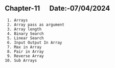 ## Chapter-11 &nbsp;&nbsp;&nbsp;&nbsp; Date:-07/04/2024
```
 1. Arrays
 2. Array pass as argument
 3. Array length
 4. Binary Search
 5. Linear Search
 6. Input Output In Array
 7. Max in Array
 8. Pair in Array
 9. Reverse Array
10. Sub Arrays
```
